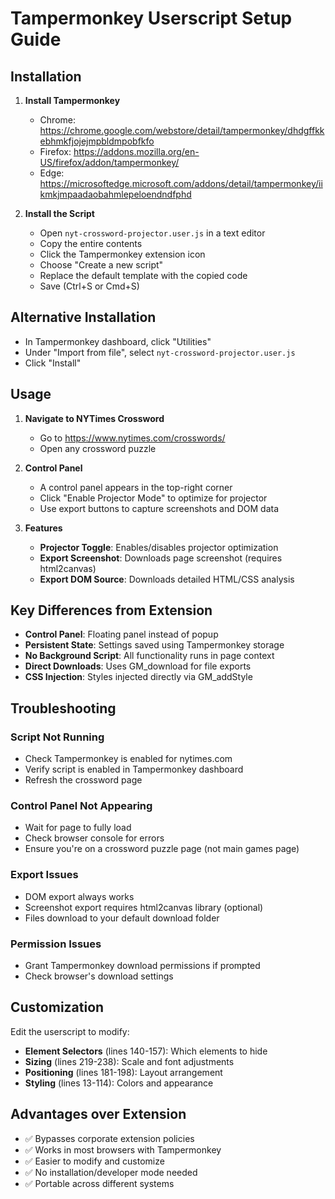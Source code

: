 # Tampermonkey Userscript Setup Guide

## Installation

1. **Install Tampermonkey**
   - Chrome: https://chrome.google.com/webstore/detail/tampermonkey/dhdgffkkebhmkfjojejmpbldmpobfkfo
   - Firefox: https://addons.mozilla.org/en-US/firefox/addon/tampermonkey/
   - Edge: https://microsoftedge.microsoft.com/addons/detail/tampermonkey/iikmkjmpaadaobahmlepeloendndfphd

2. **Install the Script**
   - Open `nyt-crossword-projector.user.js` in a text editor
   - Copy the entire contents
   - Click the Tampermonkey extension icon
   - Choose "Create a new script"
   - Replace the default template with the copied code
   - Save (Ctrl+S or Cmd+S)

## Alternative Installation
   - In Tampermonkey dashboard, click "Utilities"
   - Under "Import from file", select `nyt-crossword-projector.user.js`
   - Click "Install"

## Usage

1. **Navigate to NYTimes Crossword**
   - Go to https://www.nytimes.com/crosswords/
   - Open any crossword puzzle

2. **Control Panel**
   - A control panel appears in the top-right corner
   - Click "Enable Projector Mode" to optimize for projector
   - Use export buttons to capture screenshots and DOM data

3. **Features**
   - **Projector Toggle**: Enables/disables projector optimization
   - **Export Screenshot**: Downloads page screenshot (requires html2canvas)
   - **Export DOM Source**: Downloads detailed HTML/CSS analysis

## Key Differences from Extension

- **Control Panel**: Floating panel instead of popup
- **Persistent State**: Settings saved using Tampermonkey storage
- **No Background Script**: All functionality runs in page context
- **Direct Downloads**: Uses GM_download for file exports
- **CSS Injection**: Styles injected directly via GM_addStyle

## Troubleshooting

### Script Not Running
- Check Tampermonkey is enabled for nytimes.com
- Verify script is enabled in Tampermonkey dashboard
- Refresh the crossword page

### Control Panel Not Appearing
- Wait for page to fully load
- Check browser console for errors
- Ensure you're on a crossword puzzle page (not main games page)

### Export Issues
- DOM export always works
- Screenshot export requires html2canvas library (optional)
- Files download to your default download folder

### Permission Issues
- Grant Tampermonkey download permissions if prompted
- Check browser's download settings

## Customization

Edit the userscript to modify:
- **Element Selectors** (lines 140-157): Which elements to hide
- **Sizing** (lines 219-238): Scale and font adjustments  
- **Positioning** (lines 181-198): Layout arrangement
- **Styling** (lines 13-114): Colors and appearance

## Advantages over Extension
- ✅ Bypasses corporate extension policies
- ✅ Works in most browsers with Tampermonkey
- ✅ Easier to modify and customize
- ✅ No installation/developer mode needed
- ✅ Portable across different systems